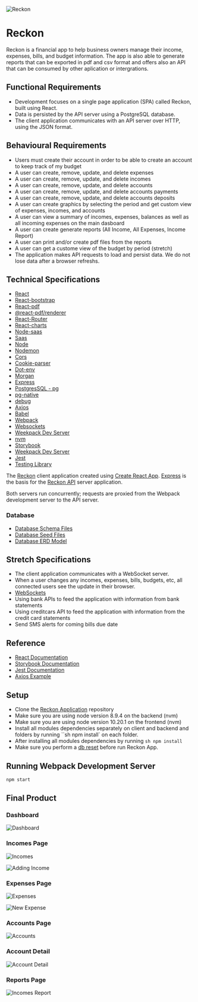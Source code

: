 ![Reckon](https://github.com/Jgabriel88/Reckon/blob/master/docs/logo.png)

# Reckon

Reckon is a financial app to help business owners manage their income, expenses, bills, and budget information. The app is also able to generate reports that can be exported in pdf and csv format and offers also an API that can be consumed by other aplication or intergrations.

## Functional Requirements

- Development focuses on a single page application (SPA) called Reckon, built using React.
- Data is persisted by the API server using a PostgreSQL database.
- The client application communicates with an API server over HTTP, using the JSON format.

## Behavioural Requirements

- Users must create their account in order to be able to create an account to keep track of my budget
- A user can create, remove, update, and delete expenses
- A user can create, remove, update, and delete incomes
- A user can create, remove, update, and delete accounts
- A user can create, remove, update, and delete accounts payments
- A user can create, remove, update, and delete accounts deposits
- A user can create graphics by selecting the period and get custom view of expenses, incomes, and accounts
- A user can view a summary of incomes, expenses, balances as well as all incoming expenses on the main dasboard
- A user can create generate reports (All Income, All Expenses, Income Report)
- A user can print and/or create pdf files from the reports
- A user can get a custome view of the budget by period (stretch)
- The application makes API requests to load and persist data. We do not lose data after a browser refreshs.

## Technical Specifications

- [React](https://reactjs.org/)
- [React-bootstrap](https://www.npmjs.com/package/react-bootstrap)
- [React-pdf](https://www.npmjs.com/package/react-pdf)
- [@react-pdf/renderer](https://www.npmjs.com/package/@react-pdf/renderer)
- [React-Router](https://www.npmjs.com/package/react-router)
- [React-charts](https://www.npmjs.com/package/react-charts)
- [Node-saas](https://www.npmjs.com/package/node-sass)
- [Saas](https://www.npmjs.com/package/sass)
- [Node](https://nodejs.org/en/)
- [Nodemon](https://www.npmjs.com/package/nodemon)
- [Cors](https://www.npmjs.com/package/cors)
- [Cookie-parser](https://www.npmjs.com/package/cookie-parser)
- [Dot-env](https://www.npmjs.com/package/dot-env)
- [Morgan](https://www.npmjs.com/package/morgan)
- [Express](https://expressjs.com/)
- [PostgresSQL - pg](https://www.npmjs.com/package/pg)
- [pg-native](https://www.npmjs.com/package/pg-native)
- [debug](https://www.npmjs.com/package/debug)
- [Axios](https://github.com/axios/axios)
- [Babel](https://babeljs.io/)
- [Webpack](https://webpack.js.org/)
- [Websockets](https://developer.mozilla.org/en-US/docs/Web/API/WebSockets_API)
- [Weekpack Dev Server](https://github.com/webpack/webpack-dev-server)
- [nvm](https://github.com/nvm-sh/nvm)
- [Storybook](https://storybook.js.org/)
- [Weekpack Dev Server](https://github.com/webpack/webpack-dev-server)
- [Jest](https://jestjs.io/en/)
- [Testing Library](https://testing-library.com/)

The [Reckon](https://github.com/Jgabriel88/Reckon) client application created using [Create React App](https://facebook.github.io/create-react-app/). [Express](https://expressjs.com/) is the basis for the [Reckon API](https://github.com/Jgabriel88/Reckon/tree/master/backend) server application.

Both servers run concurrently; requests are proxied from the Webpack development server to the API server.

### Database

- [Database Schema Files](https://github.com/Jgabriel88/Reckon/tree/master/backend/db/schema)
- [Database Seed Files](https://github.com/Jgabriel88/Reckon/tree/master/backend/db/seeds)
- [Database ERD Model](https://github.com/Jgabriel88/Reckon/blob/master/docs/database/erd-model.png)

## Stretch Specifications

- The client application communicates with a WebSocket server.
- When a user changes any incomes, expenses, bills, budgets, etc, all connected users see the update in their browser.
- [WebSockets](https://developer.mozilla.org/en-US/docs/Web/API/WebSockets_API)
- Using bank APIs to feed the application with information from bank statements
- Using creditcars API to feed the application with information from the credit card statements
- Send SMS alerts for coming bills due date

## Reference

- [React Documentation](https://reactjs.org/)
- [Storybook Documentation](https://storybook.js.org/docs/basics/introduction/)
- [Jest Documentation](https://jestjs.io/docs/en/getting-started)
- [Axios Example](https://github.com/axios/axios#example)

## Setup

- Clone the [Reckon Application](https://github.com/Jgabriel88/Reckon) repository
- Make sure you are using node version 8.9.4 on the backend (nvm)
- Make sure you are using node version 10.20.1 on the frontend (nvm)
- Install all modules dependencies separately on client and backend and folders by running ``sh npm install` on each folder.
- After installing all modules dependencies by running `sh npm install`
- Make sure you perform a [db reset](http://localhost:3001/api/debug/reset) before run Reckon App.

## Running Webpack Development Server

```sh
npm start
```

## Final Product

### Dashboard

![Dashboard](https://github.com/Jgabriel88/Reckon/blob/master/docs/screenshots/dashboard.png)

### Incomes Page

![Incomes](https://github.com/Jgabriel88/Reckon/blob/master/docs/screenshots/incomes.png)

![Adding Income](https://github.com/Jgabriel88/Reckon/blob/master/docs/screenshots/new-income.png)

### Expenses Page

![Expenses](https://github.com/Jgabriel88/Reckon/blob/master/docs/screenshots/expenses.png)

![New Expense](https://github.com/Jgabriel88/Reckon/blob/master/docs/screenshots/new-expense.png)

### Accounts Page

![Accounts](https://github.com/Jgabriel88/Reckon/blob/master/docs/screenshots/accounts.png)

### Account Detail

![Account Detail](https://github.com/Jgabriel88/Reckon/blob/master/docs/screenshots/accounts1.png)

### Reports Page

![Incomes Report](https://github.com/Jgabriel88/Reckon/blob/master/docs/screenshots/income-report.png)
